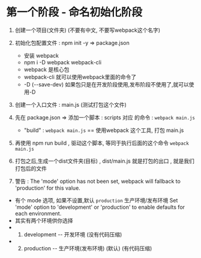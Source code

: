# 第一个阶段 - 命名初始化阶段
1. 创建一个项目(文件夹)  (不要有中文, 不要写webpack这个名字)  
2. 初始化包配置文件 : npm init -y  => package.json
   - 安装 webpack 
   - npm i -D webpack webpack-cli
   - webpack 是核心包 
   - webpack-cli 就可以使用webpack里面的命令了
   - -D  (--save-dev)  如果包只是在开发阶段使用,发布阶段不使用了,就可以使用-D

3. 创建一个入口文件 : main.js  (测试打包这个文件)
4. 先在 package.json =>  添加一个脚本 : scripts 对应 的命令 : `webpack main.js` 
   - "build" :  `webpack main.js`   == 使用webpack 这个工具, 打包 main.js 
5.  再使用 npm run build , 驱动这个脚本,  等同于执行后面的这个命令 `webpack main.js`
6.  打包之后,生成一个dist文件夹(目标) , dist/main.js 就是打包的出口 , 就是我们打包后的文件  
7. 警告 : 
The 'mode' option has not been set, webpack will fallback to 'production' for this value. 
- 有个 mode 选项, 如果不设置,默认 `production` 生产环境/发布环境 
Set 'mode' option to 'development' or
'production' to enable defaults for each environment.
- 其实有两个环境供你选择
- 1. development -- 开发环境                       (没有代码压缩)
- 2. production  -- 生产环境(发布环境)   (默认)     (有代码压缩)


